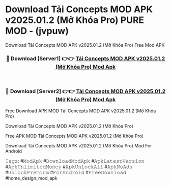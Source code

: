# Download Tải Concepts MOD APK v2025.01.2 (Mở Khóa Pro) PURE MOD - (jvpuw)
Download Tải Concepts MOD APK v2025.01.2 (Mở Khóa Pro) Free Mod APK

<div align="center">
<h3>🔴 Download [Server1] 👉👉 <a href="https://apk-comot.site?title=Tải_Concepts_MOD_APK_v2025.01.2_(Mở_Khóa_Pro)">Tải Concepts MOD APK v2025.01.2 (Mở Khóa Pro) Mod Apk</a></h3><br>

<h3>🔴 Download [Server2] 👉👉 <a href="https://apk-comot.site?title=Tải_Concepts_MOD_APK_v2025.01.2_(Mở_Khóa_Pro)">Tải Concepts MOD APK v2025.01.2 (Mở Khóa Pro) Mod Apk</a></h3>
</div>


Free Download APK MOD Tải Concepts MOD APK v2025.01.2 (Mở Khóa Pro)

Download Tải Concepts MOD APK v2025.01.2 (Mở Khóa Pro) 

Free APK MOD Tải Concepts MOD APK v2025.01.2 (Mở Khóa Pro) 

Download Tải Concepts MOD APK v2025.01.2 (Mở Khóa Pro) Mod For Android

𝚃𝚊𝚐𝚜: #𝙼𝚘𝚍𝙰𝚙𝚔 #𝙳𝚘𝚠𝚗𝚕𝚘𝚊𝚍𝙼𝚘𝚍𝙰𝚙𝚔 #𝙰𝚙𝚔𝙻𝚊𝚝𝚎𝚜𝚝𝚅𝚎𝚛𝚜𝚒𝚘𝚗 #𝙰𝚙𝚔𝚄𝚗𝚕𝚒𝚖𝚒𝚝𝚎𝚍𝙼𝚘𝚗𝚎𝚢 #𝙰𝚙𝚔𝚄𝚗𝚕𝚘𝚌𝚔𝙰𝚕𝚕 #𝙰𝚙𝚔𝙽𝚘𝙰𝚍𝚜 #𝚄𝚗𝚕𝚘𝚌𝚔𝙿𝚛𝚎𝚖𝚒𝚞𝚖 #𝙵𝚘𝚛𝙰𝚗𝚍𝚛𝚘𝚒𝚍 #𝙵𝚛𝚎𝚎𝙳𝚘𝚠𝚗𝚕𝚘𝚊𝚍 #home_design_mod_apk